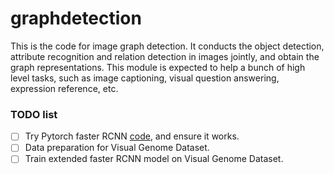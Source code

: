 # graphdetection

This is the code for image graph detection. It conducts the object detection, attribute recognition and relation detection in images jointly, and obtain the graph representations. This module is expected to help a bunch of high level tasks, such as image captioning, visual question answering, expression reference, etc.

### TODO list

- [ ] Try Pytorch faster RCNN [code](https://github.com/longcw/faster_rcnn_pytorch), and ensure it works.
- [ ] Data preparation for Visual Genome Dataset.
- [ ] Train extended faster RCNN model on Visual Genome Dataset.
